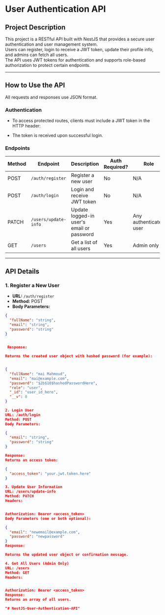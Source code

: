  # User Authentication API

## Project Description

This project is a RESTful API built with NestJS that provides a secure user authentication and user management system.  
Users can register, login to receive a JWT token, update their profile info, and admins can fetch all users.  
The API uses JWT tokens for authentication and supports role-based authorization to protect certain endpoints.

---

## How to Use the API

All requests and responses use JSON format.

### Authentication

- To access protected routes, clients must include a JWT token in the HTTP header:
  

- The token is received upon successful login.

### Endpoints

| Method | Endpoint           | Description                             | Auth Required? | Role         |
|--------|--------------------|-------------------------------------|---------------|--------------|
| POST   | `/auth/register`   | Register a new user                   | No            | N/A          |
| POST   | `/auth/login`      | Login and receive JWT token           | No            | N/A          |
| PATCH  | `/users/update-info`| Update logged-in user's email or password | Yes          | Any authenticated user |
| GET    | `/users`           | Get a list of all users                | Yes           | Admin only   |

---

## API Details

### 1. Register a New User

- **URL:** `/auth/register`
- **Method:** POST
- **Body Parameters:**

```json
{
  "fullName": "string",
  "email": "string",
  "password": "string"
}
 

 Response:

Returns the created user object with hashed password (for example):


{
  "fullName": "mai Mahmoud",
  "email": "mai@example.com",
  "password": "$2b$10$hashedPasswordHere",
  "role": "user",
  "_id": "user_id_here",
  "__v": 0
}

2. Login User
URL: /auth/login
Method: POST
Body Parameters:

{
  "email": "string",
  "password": "string"
}

Response:
Returns an access token:

{
  "access_token": "your.jwt.token.here"
}

3. Update User Information
URL: /users/update-info
Method: PATCH
Headers:


Authorization: Bearer <access_token>
Body Parameters (one or both optional):

{
  "email": "newemail@example.com",
  "password": "newpassword"
}
Response:

Returns the updated user object or confirmation message.

4. Get All Users (Admin Only)
URL: /users
Method: GET
Headers:


Authorization: Bearer <access_token>
Response:
Returns an array of all users.

"# NestJS-User-Authentication-API" 

